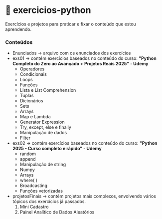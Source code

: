 # 🐍 exercicios-python
Exercícios e projetos para praticar e fixar o conteúdo que estou aprendendo.
### Conteúdos
* Enunciados -> arquivo com os enunciados dos exercícios
* exs01 -> contém exercícios baseados no conteúdo do curso: **"Python Completo do Zero ao Avançado + Projetos Reais 2025" - Udemy**
  * Operadores
  * Condicionais
  * Loops
  * Funções
  * Lista e List Comprehension
  * Tuplas
  * Dicionários
  * Sets
  * Arrays
  * Map e Lambda
  * Generator Expression
  * Try, except, else e finally
  * Manipulação de dados
  * Filter
* exs02 -> contém exercícios baseados no conteúdo do curso: **"Python 2025 - Curso completo e rápido" - Udemy**
  * random
  * append
  * Manipulação de string
  * Numpy
  * Arrays
  * where( )
  * Broadcasting
  * Funções vetorizadas
* projetosFinais -> contém projetos mais complexos, envolvendo vários tópicos dos exercícios já passados.
  1. Mini Cadastro
  2. Painel Analítico de Dados Aleatórios

